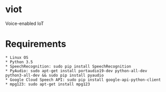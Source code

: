 # viot
Voice-enabled IoT

# Requirements
    * Linux OS
    * Python 3.5
    * SpeechRecognition: sudo pip install SpeechRecognition
    * PyAudio: sudo apt-get install portaudio19-dev python-all-dev python3-all-dev && sudo pip install pyaudio
    * Google Cloud Speech API: sudo pip install google-api-python-client
    * mpg123: sudo apt-get install mpg123

